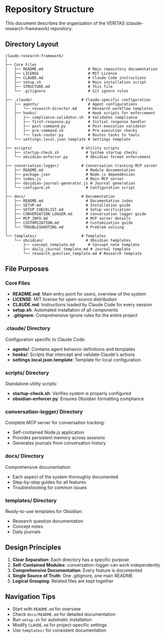# Repository Structure

This document describes the organization of the VERITAS (claude-research-framework) repository.

## Directory Layout

```
claude-research-framework/
│
├── Core Files
│   ├── README.md                    # Main repository documentation
│   ├── LICENSE                      # MIT License
│   ├── CLAUDE.md                    # Claude Code instructions
│   ├── setup.sh                     # Main installation script
│   ├── STRUCTURE.md                 # This file
│   └── .gitignore                   # Git ignore rules
│
├── .claude/                      # Claude-specific configuration
│   ├── agents/                      # Agent configurations
│   │   └── research-director.md     # Research workflow templates
│   ├── hooks/                       # Hook scripts for enforcement
│   │   ├── compliance-validator.sh  # Validates compliance
│   │   ├── first-response.py        # Initial response handler
│   │   ├── post-command.py          # Post-execution validator
│   │   ├── pre-command.sh           # Pre-execution checks
│   │   └── task-router.py           # Routes tasks to tools
│   └── settings.local.json.template # Settings template
│
├── scripts/                      # Utility scripts
│   ├── startup-check.sh            # System startup checks
│   └── obsidian-enforcer.py        # Obsidian format enforcement
│
├── conversation-logger/          # Conversation tracking MCP server
│   ├── README.md                   # Module documentation
│   ├── package.json                # Node.js dependencies
│   ├── index.js                    # Main MCP server
│   ├── obsidian-journal-generator.js # Journal generation
│   └── configure.sh                # Configuration script
│
├── docs/                         # Documentation
│   ├── README.md                   # Documentation index
│   ├── SETUP.md                    # Installation guide
│   ├── SETUP_CHECKLIST.md          # Setup verification
│   ├── CONVERSATION_LOGGER.md      # Conversation logger guide
│   ├── MCP_INFO.md                 # MCP server details
│   ├── CUSTOMIZATION.md            # Customization guide
│   └── TROUBLESHOOTING.md          # Problem solving
│
└── templates/                    # Templates
    └── obsidian/                   # Obsidian templates
        ├── concept_template.md      # Concept note template
        ├── daily_journal_template.md # Journal template
        └── research_question_template.md # Research template
```

## File Purposes

### Core Files
- **README.md**: Main entry point for users, overview of the system
- **LICENSE**: MIT license for open-source distribution
- **CLAUDE.md**: Instructions loaded by Claude Code for every session
- **setup.sh**: Automated installation of all components
- **.gitignore**: Comprehensive ignore rules for the entire project

### .claude/ Directory
Configuration specific to Claude Code:
- **agents/**: Contains agent behavior definitions and templates
- **hooks/**: Scripts that intercept and validate Claude's actions
- **settings.local.json.template**: Template for local configuration

### scripts/ Directory
Standalone utility scripts:
- **startup-check.sh**: Verifies system is properly configured
- **obsidian-enforcer.py**: Ensures Obsidian formatting compliance

### conversation-logger/ Directory
Complete MCP server for conversation tracking:
- Self-contained Node.js application
- Provides persistent memory across sessions
- Generates journals from conversation history

### docs/ Directory
Comprehensive documentation:
- Each aspect of the system thoroughly documented
- Step-by-step guides for all features
- Troubleshooting for common issues

### templates/ Directory
Ready-to-use templates for Obsidian:
- Research question documentation
- Concept notes
- Daily journals

## Design Principles

1. **Clear Separation**: Each directory has a specific purpose
2. **Self-Contained Modules**: conversation-logger can work independently
3. **Comprehensive Documentation**: Every feature is documented
4. **Single Source of Truth**: One .gitignore, one main README
5. **Logical Grouping**: Related files are kept together

## Navigation Tips

- Start with `README.md` for overview
- Check `docs/README.md` for detailed documentation
- Run `setup.sh` for automatic installation
- Modify `CLAUDE.md` for project-specific settings
- Use `templates/` for consistent documentation
